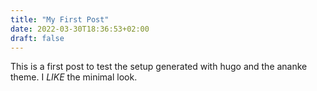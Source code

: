 ```yaml
---
title: "My First Post"
date: 2022-03-30T18:36:53+02:00
draft: false
---
```


This is a first post to test the setup generated with hugo and the ananke theme. I _LIKE_ the minimal look.

